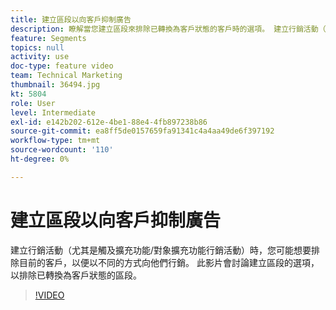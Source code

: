 ```yaml
---
title: 建立區段以向客戶抑制廣告
description: 瞭解當您建立區段來排除已轉換為客戶狀態的客戶時的選項。 建立行銷活動（尤其是觸及擴充功能和對象擴充功能行銷活動）時，您可能想要排除目前的客戶，以便以不同的方式向他們行銷。
feature: Segments
topics: null
activity: use
doc-type: feature video
team: Technical Marketing
thumbnail: 36494.jpg
kt: 5804
role: User
level: Intermediate
exl-id: e142b202-612e-4be1-88e4-4fb897238b86
source-git-commit: ea8ff5de0157659fa91341c4a4aa49de6f397192
workflow-type: tm+mt
source-wordcount: '110'
ht-degree: 0%

---
```


# 建立區段以向客戶抑制廣告

建立行銷活動（尤其是觸及擴充功能/對象擴充功能行銷活動）時，您可能想要排除目前的客戶，以便以不同的方式向他們行銷。 此影片會討論建立區段的選項，以排除已轉換為客戶狀態的區段。

>[!VIDEO](https://video.tv.adobe.com/v/36494/?quality=12&learn=on)
